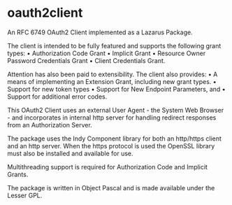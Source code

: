 # oauth2client
 An RFC 6749 OAuth2 Client implemented as a Lazarus Package.

The client is intended to be fully featured and supports the following grant types:
    • Authorization Code Grant
    • Implicit Grant
    • Resource Owner Password Credentials Grant
    • Client Credentials Grant.

Attention has also been paid to extensibility. The client also provides:
    • A means of implementing an Extension Grant, including new grant types.
    • Support for new token types
    • Support for New Endpoint Parameters, and
    • Support for additional error codes.

This OAuth2 Client uses an external User Agent - the System Web Browser - and incorporates in internal http server for handling redirect responses from an Authorization Server.

The package uses the Indy Component library for both an http/https client and an http server. When the https protocol is used the OpenSSL library must also be installed and available for use.

Multithreading support is required for Authorization Code and Implicit Grants.

The package is written in Object Pascal and is made available under the Lesser GPL.
